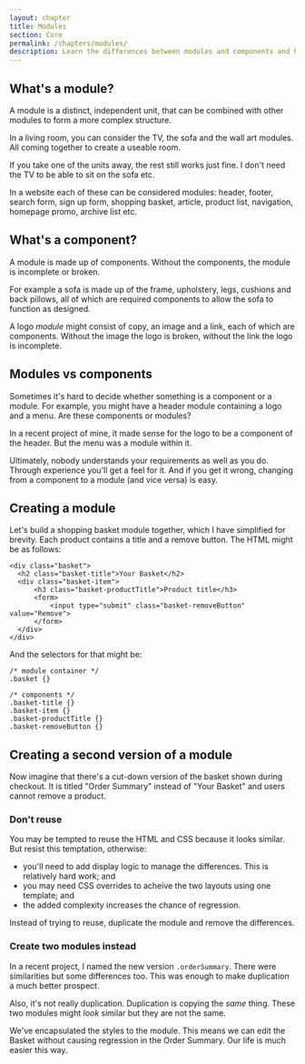 ```yaml
---
layout: chapter
title: Modules
section: Core
permalink: /chapters/modules/
description: Learn the differences between modules and components and how to identify them within a design. We'll also code up some example modules together.
---
```


## What's a module?

A module is a distinct, independent unit, that can be combined with other modules to form a more complex structure.

In a living room, you can consider the TV, the sofa and the wall art modules. All coming together to create a useable room.

If you take one of the units away, the rest still works just fine. I don't need the TV to be able to sit on the sofa etc.

In a website each of these can be considered modules: header, footer, search form, sign up form, shopping basket, article, product list, navigation, homepage promo, archive list etc.

## What's a component?

A module is made up of components. Without the components, the module is incomplete or broken.

For example a sofa is made up of the frame, upholstery, legs, cushions and back pillows, all of which are required components to allow the sofa to function as designed.

A logo *module* might consist of copy, an image and a link, each of which are components. Without the image the logo is broken, without the link the logo is incomplete.

## Modules vs components

Sometimes it's hard to decide whether something is a component or a module. For example, you might have a header module containing a logo and a menu. Are these components or modules?

In a recent project of mine, it made sense for the logo to be a component of the header. But the menu was a module within it.

Ultimately, nobody understands your requirements as well as you do. Through experience you'll get a feel for it. And if you get it wrong, changing from a component to a module (and vice versa) is easy.

## Creating a module

Let's build a shopping basket module together, which I have simplified for brevity. Each product contains a title and a remove button. The HTML might be as follows:

	<div class="basket">
	  <h2 class="basket-title">Your Basket</h2>
	  <div class="basket-item">
	      <h3 class="basket-productTitle">Product title</h3>
          <form>
              <input type="submit" class="basket-removeButton" value="Remove">
	      </form>
	  </div>
	</div>

And the selectors for that might be:

	/* module container */
	.basket {}

	/* components */
	.basket-title {}
	.basket-item {}
	.basket-productTitle {}
	.basket-removeButton {}

## Creating a second version of a module

Now imagine that there's a cut-down version of the basket shown during checkout. It is titled "Order Summary" instead of "Your Basket" and users cannot remove a product.

### Don't reuse

You may be tempted to reuse the HTML and CSS because it looks similar. But resist this temptation, otherwise:

* you'll need to add display logic to manage the differences. This is relatively hard work; and
* you may need CSS overrides to acheive the two layouts using one template; and
* the added complexity increases the chance of regression.

Instead of trying to reuse, duplicate the module and remove the differences.

### Create two modules instead

In a recent project, I named the new version `.orderSummary`. There were similarities but some differences too. This was enough to make duplication a much better prospect.

Also, it's not really duplication. Duplication is copying the *same* thing. These two modules might *look* similar but they are not the same.

We've encapsulated the styles to the module. This means we can edit the Basket without causing regression in the Order Summary. Our life is much easier this way.
